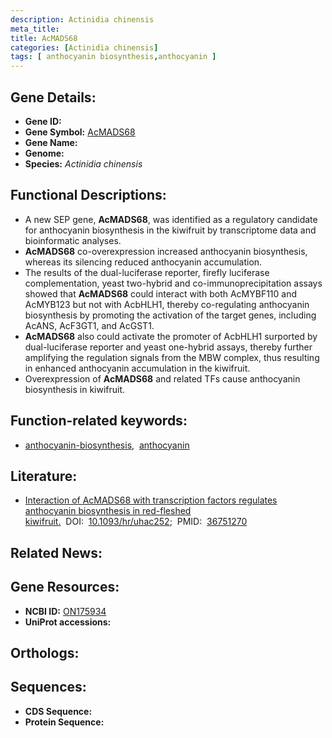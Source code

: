 ```yaml
---
description: Actinidia chinensis
meta_title:
title: AcMADS68
categories: [Actinidia chinensis]
tags: [ anthocyanin biosynthesis,anthocyanin ]
---
```


## Gene Details:
- **Gene ID:** []()
- **Gene Symbol:** <u>AcMADS68</u>
- **Gene Name:** 
- **Genome:** []()
- **Species:** *Actinidia chinensis*

## Functional Descriptions:
   - A new SEP gene, **AcMADS68**, was identified as a regulatory candidate for anthocyanin biosynthesis in the kiwifruit by transcriptome data and bioinformatic analyses.
   - **AcMADS68** co-overexpression increased anthocyanin biosynthesis, whereas its silencing reduced anthocyanin accumulation.
   - The results of the dual-luciferase reporter, firefly luciferase complementation, yeast two-hybrid and co-immunoprecipitation assays showed that **AcMADS68** could interact with both AcMYBF110 and AcMYB123 but not with AcbHLH1, thereby co-regulating anthocyanin biosynthesis by promoting the activation of the target genes, including AcANS, AcF3GT1, and AcGST1.
   - **AcMADS68** also could activate the promoter of AcbHLH1 surported by dual-luciferase reporter and yeast one-hybrid assays, thereby further amplifying the regulation signals from the MBW complex, thus resulting in enhanced anthocyanin accumulation in the kiwifruit.
   - Overexpression of **AcMADS68** and related TFs cause anthocyanin biosynthesis in kiwifruit.

## Function-related keywords:
   - [anthocyanin-biosynthesis](/tags/anthocyanin-biosynthesis/),&nbsp;&nbsp;[anthocyanin](/tags/anthocyanin/)

## Literature:
   - [Interaction of AcMADS68 with transcription factors regulates anthocyanin biosynthesis in red-fleshed kiwifruit.](https://doi.org/10.1093/hr/uhac252)&nbsp;&nbsp;DOI:&nbsp;&nbsp;[10.1093/hr/uhac252](https://doi.org/10.1093/hr/uhac252);&nbsp;&nbsp;PMID:&nbsp;&nbsp;[36751270](https://pubmed.ncbi.nlm.nih.gov/36751270/)

## Related News:

## Gene Resources:
- **NCBI ID:**  [ON175934](https://www.ncbi.nlm.nih.gov/gene/?term=ON175934)
- **UniProt accessions:**  [](https://www.uniprot.org/uniprotkb//entry)

## Orthologs:

## Sequences:
- **CDS Sequence:**
- **Protein Sequence:**
